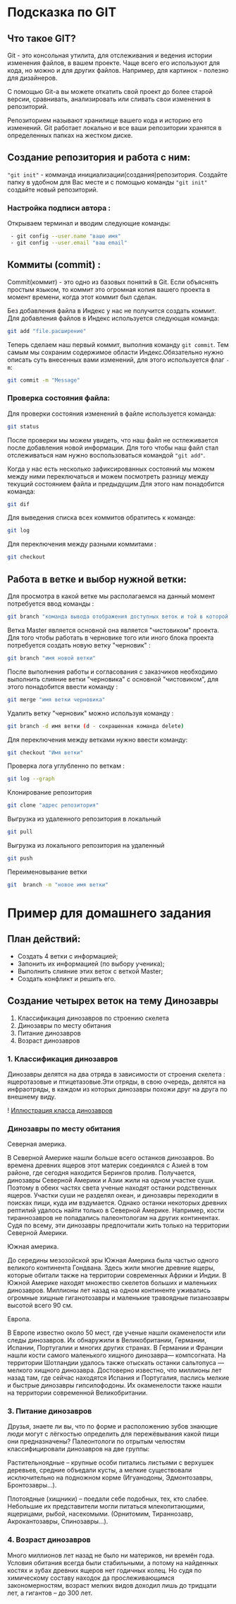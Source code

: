 # Подсказка по GIT

## Что такое GIT?
Git - это консольная утилита, для отслеживания и ведения истории изменения файлов, в вашем проекте. Чаще всего его используют для кода, но можно и для других файлов. Например, для картинок - полезно для дизайнеров.

С помощью Git-a вы можете откатить свой проект до более старой версии, сравнивать, анализировать или сливать свои изменения в репозиторий.

Репозиторием называют хранилище вашего кода и историю его изменений. Git работает локально и все ваши репозитории хранятся в определенных папках на жестком диске. 

## Создание репозитория и работа с ним:

``"git init"`` - комманда инициализации(создания)репозитория.
Создайте папку в удобном для Вас месте и с помощью команды ``"git init" `` создайте новый репозиторий.

### Настройка подписи автора :
Открываем терминал и вводим следующие команды:
```sh
 - git config --user.name "ваше имя"
 - git config --user.email "ваш email"
```

## Коммиты (commit) :
Commit(коммит) - это одно из базовых понятий в Git. Если объяснять простым языком, то коммит это огромная копия вашего проекта в момент времени, когда этот коммит был сделан.

Без добавления файла в Индекс у нас не получится создать коммит.
Для добавления файлов в Индекс используется следующая команда:

```sh 
git add "file.расширение"
```
Теперь сделаем наш первый коммит, выполнив команду ``git commit``. Тем самым мы сохраним содержимое области Индекс.Обязательно нужно описать суть внесенных вами изменений, для этого используется флаг ``-m``:
```sh
git commit -m "Message"
```
### Проверка состояния файла:
Для проверки состояния изменений в файле используется команда:
```sh
git status
```
После проверки мы можем увидеть, что наш файл не остлеживается после добавления новой информации. Для того чтобы наш файл стал отслеживаться нам нужно воспользоваться командой ``"git add"``.

Когда у нас есть несколько зафиксированных состояний мы можем между ними переключаться и можем посмотреть разницу между текущий состоянием файла и предыдущим.Для этого нам понадобится команда:

```sh 
git dif
```
Для выведения списка всех коммитов обратитесь к команде:
```sh
git log
```
Для переключения между разными коммитами :
```sh
git checkout
```
## Работа в ветке и выбор нужной ветки:

Для просмотра в какой ветке мы располагаемся на данный момент потребуется ввод команды :

```sh
git branch "команда вывода отображения доступных веток и той в которой мы находимся на текущий момент (помечена зеленый цветом)"
```
Ветка Master является основной она является "чистовиком" проекта. Для того чтобы работать в черновике того или иного блока проекта потребуется создать новую ветку "черновик" :

```sh
git branch "имя новой ветки"
```
После выполнения работы и согласования с заказчиков необходимо выполнить слияние ветки "черновика" с основной "чистовиком", для этого понадобится ввести команду :

```sh
git merge "имя ветки черновика"
```
Удалить ветку "черновик" можно используя команду :
```sh
git branch -d имя ветки (d - сокрашенная команда delete)
```
Для переключения между ветками нужно ввести команду:
```sh
git checkout "Имя ветки"
```
Проверка лога углубленно по веткам :
```sh
git log --graph
```
Клонирование репозитория
```sh
git clone "адрес репозитория"
```
Выгрузка из удаленного репозитория в локальный
```sh
git pull
```
Выгрузка из локального репозитория на удаленный
```sh
git push
```
Переименовывание ветки
```sh
git  branch -m "новое имя ветки"
```


# Пример для домашнего задания
## План действий:
 * Создать 4 ветки с информацией;
 * Запонить их информацией (по выбору ученика);
 * Выполнить слияние этих веток с веткой Master;
 * Создать конфликт и решить его.

 ## Создание четырех веток на тему Динозавры 
  1. Классификация динозавров по строению скелета
  2. Динозавры по месту обитания
  3. Питание динозавров
  4. Возраст динозавров

### 1. Классификация динозавров
Динозавры делятся на два отряда в зависимости от строения скелета : ящеротазовые и птицетазовые.Эти отряды, в свою очередь, делятся на инфраотряды, в каждом из которых динозавры похожи друг на друга по внешнему виду.

! [Иллюстрация класса динозавров](Dino.jpeg)


### Динозавры по месту обитания
Северная америка.

В Северной Америке нашли больше всего останков динозавров. Во времена древних ящеров этот материк соединялся с Азией в том районе, где сегодня находится Берингов пролив. Получается, динозавры Северной Америки и Азии жили на одном участке суши. Поэтому в обеих частях света ученые находят останки родственных ящеров. Участки суши не разделял океан, и динозавры переходили в поисках пищи, куда им вздумается. Однако останки некоторых древних рептилий удалось найти только в Северной Америке. Например, кости тираннозавров не попадались палеонтологам на других континентах. Судя по всему, эти динозавры предпочитали жить только на территории Северной Америки.

Южная америка.


До середины мезозойской эры Южная Америка была частью одного великого континента Гондвана. Здесь жили многие древние ящеры, которые обитали также на территории современных Африки и Индии. В Южной Америке находят множество скелетов больших и маленьких динозавров. Миллионы лет назад на одном континенте уживались огромные хищные гиганотозавры и маленькие травоядные пизанозавры высотой всего 90 см.

Европа.

В Европе известно около 50 мест, где ученые нашли окаменелости или следы динозавров. Их обнаружили в Великобритании, Германии, Испании, Португалии и многих других странах.
В Германии и Франции нашли кости самого маленького хищного динозавра— компсогната. На территории Шотландии удалось также отыскать останки сальтопуса — мелкого хищного динозавра. Достоверно известно, что миллионы лет назад там, где сейчас находятся Испания и Португалия, паслись мелкие и быстрые динозавры гипсилофодоны. Их окаменелости также нашли на территории современной Великобритании.

### 3. Питание динозавров

Друзья, знаете ли вы, что по форме и расположению зубов знающие люди могут с лёгкостью определить для пережёвывания какой пищи они предназначены? Палеонтологи по отрытым челюстям классифицировали динозавров на две группы:

Растительноядные – крупные особи питались листьями с верхушек деревьев, средние объедали кусты, а мелкие существовали исключительно на подножном корме (Игуанодоны, Эдмонтозавры, Бронтозавры…).

Плотоядные (хищники) – поедали себе подобных, тех, кто слабее. Небольшие их представители могли питаться млекопитающими, ящерицами, рыбой, насекомыми. (Орнитомим, Тираннозавр, Акрокантозавры, Спинозавры…).


### 4. Возраст динозавров

Много миллионов лет назад не было ни материков, ни времён года. Условия обитания всегда были стабильными, а потому на найденных костях и зубах древних ящеров нет годичных колец. Но судя по химическому составу находок да прослеживающимся закономерностям, возраст мелких видов доходил лишь до тридцати лет, а гигантов – до 300 лет.

